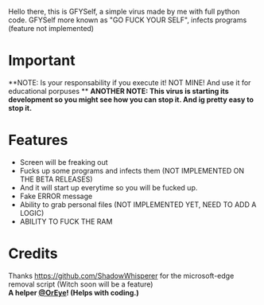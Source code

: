 Hello there, this is GFYSelf, a simple virus made by me with full python code. 
GFYSelf more known as "GO FUCK YOUR SELF", infects programs (feature not implemented)

# Important
**NOTE: Is your responsability if you execute it! NOT MINE! And use it for educational porpuses  **
**ANOTHER NOTE: This virus is starting its development so you might see how you can stop it. And ig pretty easy to stop it.**
# Features
- Screen will be freaking out
- Fucks up some programs and infects them (NOT IMPLEMENTED ON THE BETA RELEASES)
- And it will start up everytime so you will be fucked up.
- Fake ERROR message
- Ability to grab personal files (NOT IMPLEMENTED YET, NEED TO ADD A LOGIC)
- ABILITY TO FUCK THE RAM


# Credits
Thanks https://github.com/ShadowWhisperer for the microsoft-edge removal script (Witch soon will be a feature)  
**A helper [@OrEye](https://github.com/OrEye)! (Helps with coding.)**
